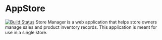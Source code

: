 # AppStore
[![Build Status](https://travis-ci.org/winniekariuki/AppStore.svg?branch=ft-single-sale-order-161358303)](https://travis-ci.org/winniekariuki/AppStore)
Store Manager is a web application that helps store owners manage sales and product inventory records. This application is meant for use in a single store.
